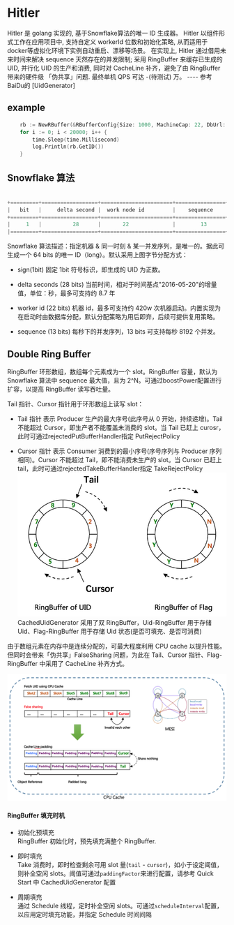 # Hitler
Hitler 是 golang 实现的, 基于Snowflake算法的唯一 ID 生成器。
Hitler 以组件形式工作在应用项目中, 支持自定义 workerId 位数和初始化策略, 从而适用于docker等虚拟化环境下实例自动重启、漂移等场景。 
在实现上, Hitler 通过借用未来时间来解决 sequence 天然存在的并发限制; 
采用 RingBuffer 来缓存已生成的 UID, 并行化 UID 的生产和消费, 同时对 CacheLine 补齐，避免了由 RingBuffer 带来的硬件级
「伪共享」问题. 最终单机 QPS 可达 -(待测试) 万。
---- 参考BaiDu的 [UidGenerator]

## example
```go
	rb := NewRBuffer(&RBufferConfig{Size: 1000, MachineCap: 22, DbUrl: "root:Dachang1234!@(127.0.0.1:3306)/id_gen?charset=utf8mb4"})
	for i := 0; i < 20000; i++ {
		time.Sleep(time.Millisecond)
		log.Println(rb.GetID())
	}
```
## Snowflake 算法
```go

+=========+==================+=======================+================+
|   bit   |     delta second |  work node id         |    sequence    |
+=========+==================+=======================+================+
|     1   |          28      |       22              |        13      |
|=========+==================+=======================+================+

```
Snowflake 算法描述：指定机器 & 同一时刻 & 某一并发序列，是唯一的。据此可生成一个 64 bits 的唯一 ID（long）。默认采用上图字节分配方式：

* sign(1bit)
固定 1bit 符号标识，即生成的 UID 为正数。

* delta seconds (28 bits)
当前时间，相对于时间基点"2016-05-20"的增量值，单位：秒，最多可支持约 8.7 年

* worker id (22 bits)
机器 id，最多可支持约 420w 次机器启动。内置实现为在启动时由数据库分配，默认分配策略为用后即弃，后续可提供复用策略。

* sequence (13 bits)
每秒下的并发序列，13 bits 可支持每秒 8192 个并发。

## Double Ring Buffer
RingBuffer 环形数组，数组每个元素成为一个 slot。RingBuffer 容量，默认为 Snowflake 算法中 sequence 最大值，且为 2^N。可通过boostPower配置进行扩容，以提高 RingBuffer 读写吞吐量。

Tail 指针、Cursor 指针用于环形数组上读写 slot：

* Tail 指针
表示 Producer 生产的最大序号(此序号从 0 开始，持续递增)。Tail 不能超过 Cursor，即生产者不能覆盖未消费的 slot。当 Tail 已赶上 curosr，此时可通过rejectedPutBufferHandler指定 PutRejectPolicy

* Cursor 指针
表示 Consumer 消费到的最小序号(序号序列与 Producer 序列相同)。Cursor 不能超过 Tail，即不能消费未生产的 slot。当 Cursor 已赶上 tail，此时可通过rejectedTakeBufferHandler指定 TakeRejectPolicy
![RingBuffer](doc/ringbuffer.png)
CachedUidGenerator 采用了双 RingBuffer，Uid-RingBuffer 用于存储 Uid、Flag-RingBuffer 用于存储 Uid 状态(是否可填充、是否可消费)

由于数组元素在内存中是连续分配的，可最大程度利用 CPU cache 以提升性能。但同时会带来「伪共享」FalseSharing 问题，为此在 Tail、Cursor 指针、Flag-RingBuffer 中采用了 CacheLine
补齐方式。

![FalseSharing](doc/cacheline_padding.png) 
#### RingBuffer 填充时机 ####
* 初始化预填充  
  RingBuffer 初始化时，预先填充满整个 RingBuffer.
  
* 即时填充  
  Take 消费时，即时检查剩余可用 slot 量(```tail``` - ```cursor```)，如小于设定阈值，则补全空闲 slots。阈值可通过```paddingFactor```来进行配置，请参考 Quick Start 中 CachedUidGenerator 配置
  
* 周期填充  
  通过 Schedule 线程，定时补全空闲 slots。可通过```scheduleInterval```配置，以应用定时填充功能，并指定 Schedule 时间间隔  